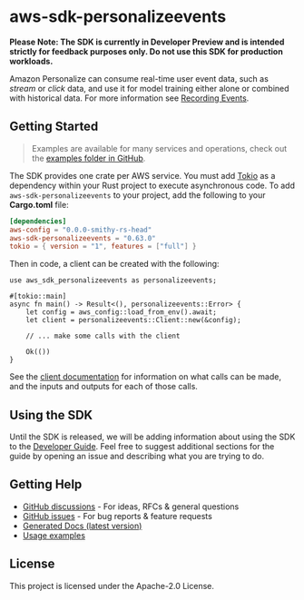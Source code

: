 # aws-sdk-personalizeevents

**Please Note: The SDK is currently in Developer Preview and is intended strictly for
feedback purposes only. Do not use this SDK for production workloads.**

Amazon Personalize can consume real-time user event data, such as _stream_ or _click_ data, and use it for model training either alone or combined with historical data. For more information see [Recording Events](https://docs.aws.amazon.com/personalize/latest/dg/recording-events.html).

## Getting Started

> Examples are available for many services and operations, check out the
> [examples folder in GitHub](https://github.com/awslabs/aws-sdk-rust/tree/main/examples).

The SDK provides one crate per AWS service. You must add [Tokio](https://crates.io/crates/tokio)
as a dependency within your Rust project to execute asynchronous code. To add `aws-sdk-personalizeevents` to
your project, add the following to your **Cargo.toml** file:

```toml
[dependencies]
aws-config = "0.0.0-smithy-rs-head"
aws-sdk-personalizeevents = "0.63.0"
tokio = { version = "1", features = ["full"] }
```

Then in code, a client can be created with the following:

```rust,no_run
use aws_sdk_personalizeevents as personalizeevents;

#[tokio::main]
async fn main() -> Result<(), personalizeevents::Error> {
    let config = aws_config::load_from_env().await;
    let client = personalizeevents::Client::new(&config);

    // ... make some calls with the client

    Ok(())
}
```

See the [client documentation](https://docs.rs/aws-sdk-personalizeevents/latest/aws_sdk_personalizeevents/client/struct.Client.html)
for information on what calls can be made, and the inputs and outputs for each of those calls.

## Using the SDK

Until the SDK is released, we will be adding information about using the SDK to the
[Developer Guide](https://docs.aws.amazon.com/sdk-for-rust/latest/dg/welcome.html). Feel free to suggest
additional sections for the guide by opening an issue and describing what you are trying to do.

## Getting Help

* [GitHub discussions](https://github.com/awslabs/aws-sdk-rust/discussions) - For ideas, RFCs & general questions
* [GitHub issues](https://github.com/awslabs/aws-sdk-rust/issues/new/choose) - For bug reports & feature requests
* [Generated Docs (latest version)](https://awslabs.github.io/aws-sdk-rust/)
* [Usage examples](https://github.com/awslabs/aws-sdk-rust/tree/main/examples)

## License

This project is licensed under the Apache-2.0 License.

